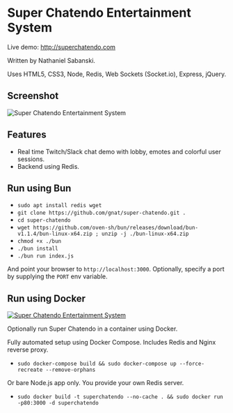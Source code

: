 # Super Chatendo Entertainment System

Live demo: http://superchatendo.com

Written by Nathaniel Sabanski.

Uses HTML5, CSS3, Node, Redis, Web Sockets (Socket.io), Express, jQuery.

## Screenshot

<img src="http://i.imgur.com/vwD7Xxd.png" alt="Super Chatendo Entertainment System" />

## Features

* Real time Twitch/Slack chat demo with lobby, emotes and colorful user sessions.
* Backend using Redis.

## Run using Bun

* `sudo apt install redis wget`
* `git clone https://github.com/gnat/super-chatendo.git .`
* `cd super-chatendo`
* `wget https://github.com/oven-sh/bun/releases/download/bun-v1.1.4/bun-linux-x64.zip ; unzip -j ./bun-linux-x64.zip`
* `chmod +x ./bun`
* `./bun install`
* `./bun run index.js`

And point your browser to `http://localhost:3000`. Optionally, specify a port by supplying the `PORT` env variable.

## Run using Docker

<a href="https://hub.docker.com/r/sabanski/super-chatendo" target="_blank"><img src="https://img.shields.io/docker/cloud/build/sabanski/super-chatendo.svg" alt="Super Chatendo Entertainment System" /></a>

Optionally run Super Chatendo in a container using Docker.

Fully automated setup using Docker Compose. Includes Redis and Nginx reverse proxy.

* `sudo docker-compose build && sudo docker-compose up --force-recreate --remove-orphans`

Or bare Node.js app only. You provide your own Redis server.

* `sudo docker build -t superchatendo --no-cache . && sudo docker run -p80:3000 -d superchatendo`
